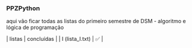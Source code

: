 ### PPZPython

aqui vão ficar todas as listas do primeiro semestre de DSM - algoritmo e lógica de programação

| listas          | concluídas |
| I (lista_I.txt) |    ✅     |
